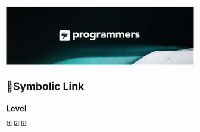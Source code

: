[![background](./background.png)](https://programmers.co.kr/)
# :dart:Symbolic Link

## Level
 [1️⃣](./)
 [2️⃣](./)
 [3️⃣](./)
